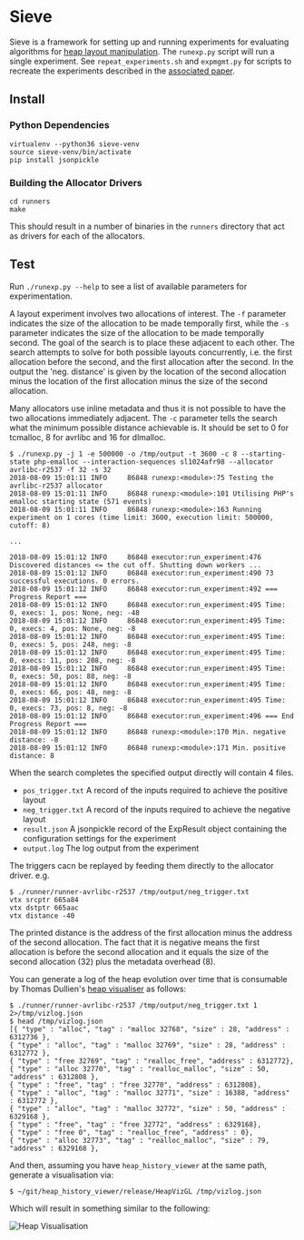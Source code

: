 # Sieve

Sieve is a framework for setting up and running experiments for evaluating
algorithms for [heap layout manipulation][1]. The `runexp.py` script will run a
single experiment. See `repeat_experiments.sh` and `expmgmt.py` for scripts to
recreate the experiments described in the [associated paper][1].

## Install

### Python Dependencies

```
virtualenv --python36 sieve-venv
source sieve-venv/bin/activate
pip install jsonpickle
```

### Building the Allocator Drivers

```
cd runners
make
```

This should result in a number of binaries in the `runners` directory that act
as drivers for each of the allocators.

## Test

Run `./runexp.py --help` to see a list of available parameters for
experimentation.

A layout experiment involves two allocations of interest. The `-f` parameter
indicates the size of the allocation to be made temporally first, while the `-s`
parameter indicates the size of the allocation to be made temporally second. The
goal of the search is to place these adjacent to each other. The search attempts
to solve for both possible layouts concurrently, i.e. the first allocation
before the second, and the first allocation after the second. In the output the
'neg. distance' is given by the location of the second allocation minus the
location of the first allocation minus the size of the second allocation.

Many allocators use inline metadata and thus it is not possible to have the two
allocations immediately adjacent. The `-c` parameter tells the search what the
minimum possible distance achievable is. It should be set to 0 for tcmalloc, 8
for avrlibc and 16 for dlmalloc.

```
$ ./runexp.py -j 1 -e 500000 -o /tmp/output -t 3600 -c 8 --starting-state php-emalloc --interaction-sequences sl1024afr98 --allocator avrlibc-r2537 -f 32 -s 32
2018-08-09 15:01:11 INFO     86848 runexp:<module>:75 Testing the avrlibc-r2537 allocator
2018-08-09 15:01:11 INFO     86848 runexp:<module>:101 Utilising PHP's emalloc starting state (571 events)
2018-08-09 15:01:11 INFO     86848 runexp:<module>:163 Running experiment on 1 cores (time limit: 3600, execution limit: 500000, cutoff: 8)

...

2018-08-09 15:01:12 INFO     86848 executor:run_experiment:476 Discovered distances <= the cut off. Shutting down workers ...
2018-08-09 15:01:12 INFO     86848 executor:run_experiment:490 73 successful executions. 0 errors.
2018-08-09 15:01:12 INFO     86848 executor:run_experiment:492 === Progress Report ===
2018-08-09 15:01:12 INFO     86848 executor:run_experiment:495 Time: 0, execs: 1, pos: None, neg: -48
2018-08-09 15:01:12 INFO     86848 executor:run_experiment:495 Time: 0, execs: 4, pos: None, neg: -8
2018-08-09 15:01:12 INFO     86848 executor:run_experiment:495 Time: 0, execs: 5, pos: 248, neg: -8
2018-08-09 15:01:12 INFO     86848 executor:run_experiment:495 Time: 0, execs: 11, pos: 208, neg: -8
2018-08-09 15:01:12 INFO     86848 executor:run_experiment:495 Time: 0, execs: 50, pos: 88, neg: -8
2018-08-09 15:01:12 INFO     86848 executor:run_experiment:495 Time: 0, execs: 66, pos: 48, neg: -8
2018-08-09 15:01:12 INFO     86848 executor:run_experiment:495 Time: 0, execs: 73, pos: 8, neg: -8
2018-08-09 15:01:12 INFO     86848 executor:run_experiment:496 === End Progress Report ===
2018-08-09 15:01:12 INFO     86848 runexp:<module>:170 Min. negative distance: -8
2018-08-09 15:01:12 INFO     86848 runexp:<module>:171 Min. positive distance: 8
```

When the search completes the specified output directly will contain 4 files.

* `pos_trigger.txt` A record of the inputs required to achieve the positive layout
* `neg_trigger.txt` A record of the inputs required to achieve the negative layout
* `result.json` A jsonpickle record of the ExpResult object containing the
configuration settings for the experiment
* `output.log` The log output from the experiment

The triggers cacn be replayed by feeding them directly to the allocator driver.
e.g.

```
$ ./runner/runner-avrlibc-r2537 /tmp/output/neg_trigger.txt
vtx srcptr 665a84
vtx dstptr 665aac
vtx distance -40
```

The printed distance is the address of the first allocation minus the address of
the second allocation. The fact that it is negative means the first allocation
is before the second allocation and it equals the size of the second allocation
(32) plus the metadata overhead (8).

You can generate a log of the heap evolution over time that is consumable by
Thomas Dullien's [heap visualiser](https://github.com/thomasdullien/heap_history_viewer) as follows:

```
$ ./runner/runner-avrlibc-r2537 /tmp/output/neg_trigger.txt 1 2>/tmp/vizlog.json
$ head /tmp/vizlog.json
[{ "type" : "alloc", "tag" : "malloc 32768", "size" : 28, "address" : 6312736 },
{ "type" : "alloc", "tag" : "malloc 32769", "size" : 28, "address" : 6312772 },
{ "type" : "free 32769", "tag" : "realloc_free", "address" : 6312772},
{ "type" : "alloc 32770", "tag" : "realloc_malloc", "size" : 50, "address" : 6312808 },
{ "type" : "free", "tag" : "free 32770", "address" : 6312808},
{ "type" : "alloc", "tag" : "malloc 32771", "size" : 16388, "address" : 6312772 },
{ "type" : "alloc", "tag" : "malloc 32772", "size" : 50, "address" : 6329168 },
{ "type" : "free", "tag" : "free 32772", "address" : 6329168},
{ "type" : "free 0", "tag" : "realloc_free", "address" : 0},
{ "type" : "alloc 32773", "tag" : "realloc_malloc", "size" : 79, "address" : 6329168 },
```

And then, assuming you have `heap_history_viewer` at the same path, generate a visualisation via:

```
$ ~/git/heap_history_viewer/release/HeapVizGL /tmp/vizlog.json
```

Which will result in something similar to the following:

![Heap Visualisation](https://seanhn.files.wordpress.com/2018/08/heap_vis.png)

[1]: https://sean.heelan.io/heaplayout
